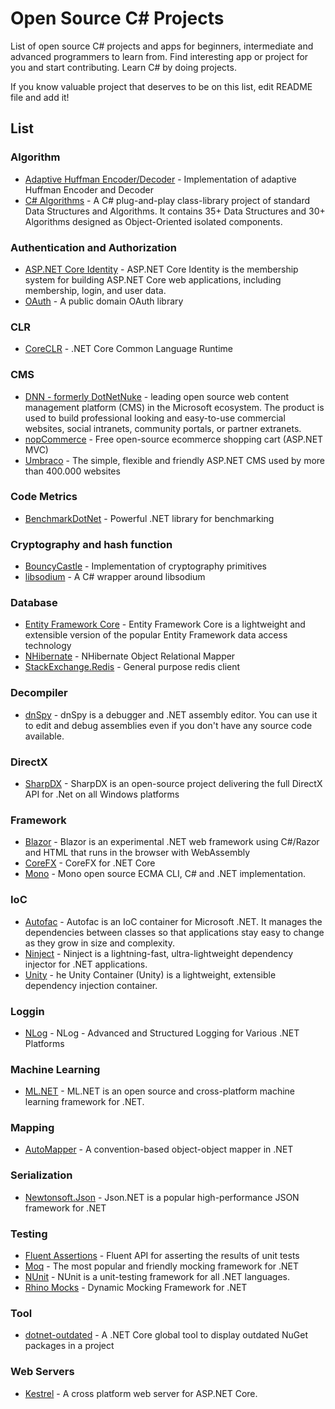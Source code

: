 # Open Source C# Projects
List of open source C# projects and apps for beginners, intermediate and advanced programmers to learn from. Find interesting app or project for you and start contributing. Learn C# by doing projects.

If you know valuable project that deserves to be on this list, edit README file and add it!

## List

### Algorithm
- [Adaptive Huffman Encoder/Decoder](https://github.com/przpl/AdaptiveHuffman) - Implementation of adaptive Huffman Encoder and Decoder
- [C# Algorithms](https://github.com/aalhour/C-Sharp-Algorithms) - A C# plug-and-play class-library project of standard Data Structures and Algorithms. It contains 35+ Data Structures and 30+ Algorithms designed as Object-Oriented isolated components.

### Authentication and Authorization
- [ASP.NET Core Identity](https://github.com/aspnet/Identity/) - ASP.NET Core Identity is the membership system for building ASP.NET Core web applications, including membership, login, and user data.
- [OAuth](https://github.com/danielcrenna/vault/tree/master/oauth) - A public domain OAuth library

### CLR
- [CoreCLR](https://github.com/dotnet/coreclr) - .NET Core Common Language Runtime

### CMS
- [DNN - formerly DotNetNuke](https://github.com/dnnsoftware/Dnn.Platform) - leading open source web content management platform (CMS) in the Microsoft ecosystem. The product is used to build professional looking and easy-to-use commercial websites, social intranets, community portals, or partner extranets.
- [nopCommerce](https://github.com/nopSolutions/nopCommerce) - Free open-source ecommerce shopping cart (ASP.NET MVC)
- [Umbraco](https://github.com/umbraco/Umbraco-CMS) - The simple, flexible and friendly ASP.NET CMS used by more than 400.000 websites

### Code Metrics
- [BenchmarkDotNet](https://github.com/dotnet/BenchmarkDotNet) - Powerful .NET library for benchmarking

### Cryptography and hash function
- [BouncyCastle](https://bouncycastle.org/) - Implementation of cryptography primitives
- [libsodium](https://github.com/adamcaudill/libsodium-net) - A C# wrapper around libsodium

### Database
- [Entity Framework Core](https://github.com/aspnet/EntityFrameworkCore) - Entity Framework Core is a lightweight and extensible version of the popular Entity Framework data access technology
- [NHibernate](https://github.com/nhibernate) - NHibernate Object Relational Mapper
- [StackExchange.Redis](https://github.com/StackExchange/StackExchange.Redis) - General purpose redis client

### Decompiler
- [dnSpy](https://github.com/0xd4d/dnSpy) - dnSpy is a debugger and .NET assembly editor. You can use it to edit and debug assemblies even if you don't have any source code available.

### DirectX
- [SharpDX](https://github.com/sharpdx/SharpDX) - SharpDX is an open-source project delivering the full DirectX API for .Net on all Windows platforms

### Framework
- [Blazor](https://github.com/aspnet/Blazor) - Blazor is an experimental .NET web framework using C#/Razor and HTML that runs in the browser with WebAssembly 
- [CoreFX](https://github.com/dotnet/corefx) - CoreFX for .NET Core
- [Mono](https://github.com/mono/mono) - Mono open source ECMA CLI, C# and .NET implementation.

### IoC
- [Autofac](https://github.com/autofac/Autofac) - Autofac is an IoC container for Microsoft .NET. It manages the dependencies between classes so that applications stay easy to change as they grow in size and complexity.
- [Ninject](https://github.com/ninject/ninject) - Ninject is a lightning-fast, ultra-lightweight dependency injector for .NET applications.
- [Unity](https://github.com/unitycontainer/unity) - he Unity Container (Unity) is a lightweight, extensible dependency injection container.

### Loggin
- [NLog](https://github.com/nlog/NLog/) - NLog - Advanced and Structured Logging for Various .NET Platforms

### Machine Learning
- [ML.NET](https://github.com/dotnet/machinelearning) - ML.NET is an open source and cross-platform machine learning framework for .NET.

### Mapping
- [AutoMapper](https://github.com/AutoMapper/AutoMapper) - A convention-based object-object mapper in .NET

### Serialization
- [Newtonsoft.Json](https://github.com/JamesNK/Newtonsoft.Json) - Json.NET is a popular high-performance JSON framework for .NET

### Testing
- [Fluent Assertions](https://github.com/fluentassertions/fluentassertions) - Fluent API for asserting the results of unit tests
- [Moq](https://github.com/Moq/moq4) - The most popular and friendly mocking framework for .NET
- [NUnit](https://github.com/nunit/nunit) - NUnit is a unit-testing framework for all .NET languages.
- [Rhino Mocks](https://github.com/ayende/rhino-mocks) - Dynamic Mocking Framework for .NET

### Tool
- [dotnet-outdated](https://github.com/jerriep/dotnet-outdated) - A .NET Core global tool to display outdated NuGet packages in a project

### Web Servers
- [Kestrel](https://github.com/aspnet/KestrelHttpServer) - A cross platform web server for ASP.NET Core. 
